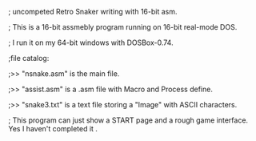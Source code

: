 ; uncompeted Retro Snaker writing with 16-bit asm.

; This is a 16-bit assmebly program running on 16-bit real-mode DOS.

; I run it on my 64-bit windows with DOSBox-0.74.

;file catalog:

;>> "nsnake.asm" is the main file.

;>> "assist.asm" is a .asm file with Macro and Process define.

;>> "snake3.txt" is a text file storing a "Image" with ASCII characters.


; This program can just show a START page and a rough game interface. Yes I haven't completed it .
